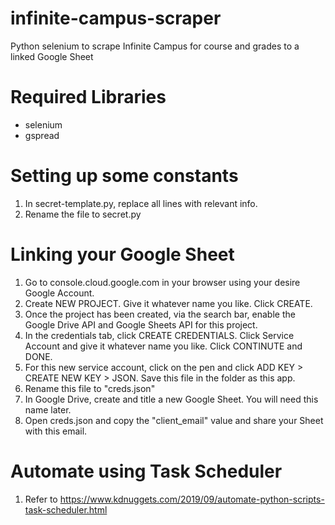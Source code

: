 # infinite-campus-scraper
Python selenium to scrape Infinite Campus for course and grades to a linked Google Sheet

# Required Libraries
- selenium
- gspread

# Setting up some constants
1. In secret-template.py, replace all lines with relevant info.
2. Rename the file to secret.py

# Linking your Google Sheet
1. Go to console.cloud.google.com in your browser using your desire Google Account.
2. Create NEW PROJECT. Give it whatever name you like. Click CREATE.
3. Once the project has been created, via the search bar, enable the Google Drive API and Google Sheets API for this project.
4. In the credentials tab, click CREATE CREDENTIALS. Click Service Account and give it whatever name you like. Click CONTINUTE and DONE.
5. For this new service account, click on the pen and click ADD KEY > CREATE NEW KEY > JSON. Save this file in the folder as this app.
6. Rename this file to "creds.json"
7. In Google Drive, create and title a new Google Sheet. You will need this name later.
8. Open creds.json and copy the "client_email" value and share your Sheet with this email.

# Automate using Task Scheduler
1. Refer to https://www.kdnuggets.com/2019/09/automate-python-scripts-task-scheduler.html
